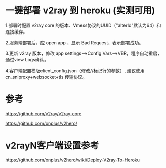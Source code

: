 # 一键部署 v2ray 到 heroku (实测可用)

1.部署时配置 v2ray core 的版本、Vmess协议的UUID（"alterId"默认为64）和连接缓存。

2.服务端部署后，应 open app ，显示 Bad Request，表示部署成功。

3.更新 v2ray 版本，修改 app settings-->Config Vars-->VER，程序自动重启，通过view Logs确认。

4.客户端配置模版client_config.json（修改//标记行的参数）, 建议使用 cn_sniproxy+websocket+tls 传输协议。


# 参考 
https://github.com/v2ray/v2ray-core

https://github.com/onplus/v2hero/

# v2rayN客户端设置参考
https://github.com/onplus/v2hero/wiki/Deploy-V2ray-To-Heroku
